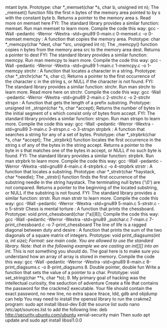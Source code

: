 mtant byte.
Prototype: char *_memset(char *s, char b, unsigned int n);
The _memset() function fills the first n bytes of the memory area pointed to by s with the constant byte b.
Returns a pointer to the memory area s.
Read more on memset here
FYI: The standard library provides a similar function: memset. Run man memset to learn more.
Compile the code this way: gcc -Wall -pedantic -Werror -Wextra -std=gnu89 0-main.c 0-memset.c -o 0-memset
memcpy : A function that copies the memory area.
Prototype: char *_memcpy(char *dest, char *src, unsigned int n);
The _memcpy() function copies n bytes from the memory area src to the memory area dest.
Returns a pointer to dest
FYI: The standard library provides a similar function: memcpy. Run man memcpy to learn more.
Compile the code this way: gcc -Wall -pedantic -Werror -Wextra -std=gnu89 1-main.c 1-memcpy.c -o 1-memcpy
strchr : A function that locates a character in a string.
Prototype: char *_strchr(char *s, char c);
Returns a pointer to the first occurrence of the character c in the string s, or NULL if the character is not found.
FYI: The standard library provides a similar function: strchr. Run man strchr to learn more.
Read more here on strchr.
Compile the code this way: gcc -Wall -pedantic -Werror -Wextra -std=gnu89 2-main.c 2-strchr.c -o 2-strchr
strspn : A function that gets the length of a prefix substring.
Prototype: unsigned int _strspn(char *s, char *accept);
Returns the number of bytes in the initial segment of s which consist only of bytes from accept.
FYI: The standard library provides a similar function: strspn. Run man strspn to learn more.
Compile the code this way: gcc -Wall -pedantic -Werror -Wextra -std=gnu89 3-main.c 3-strspn.c -o 3-strspn
strpbrk : A function that searches a string for any of a set of bytes.
Prototype: char *_strpbrk(char *s, char *accept);
The _strpbrk() function locates the first occurrence in the string s of any of the bytes in the string accept.
Returns a pointer to the byte in s that matches one of the bytes in accept, or NULL if no such byte is found.
FYI: The standard library provides a similar function: strpbrk. Run man strpbrk to learn more.
Compile the code this way: gcc -Wall -pedantic -Werror -Wextra -std=gnu89 4-main.c 4-strpbrk.c -o 4-strpbrk
strstr : A function that locates a substring.
Prototype: char *_strstr(char *haystack, char *needle);
The _strstr() function finds the first occurrence of the substring needle in the string haystack.
The terminating null bytes ('\0') are not compared.
Returns a pointer to the beginning of the located substring, or NULL if the substring is not found.
FYI: The standard library provides a similar function: strstr. Run man strstr to learn more.
Compile the code this way: gcc -Wall -pedantic -Werror -Wextra -std=gnu89 5-main.c 5-strstr.c -o 5-strstr
Chess is mental torture : A function that prints the chessboard.
Prototype: void print_chessboard(char (*a)[8]);
Compile the code this way: gcc -Wall -pedantic -Werror -Wextra -std=gnu89 _putchar.c 7-main.c 7-print_chessboard.c -o 7-print_chessboard
The line of life is a ragged diagonal between duty and desire : A function that prints the sum of the two diagonals of a square matrix of integers.
Prototype: void print_diagsums(int *a, int size);
Format: see main code.
You are allowed to use the standard library.
Note: that in the following example we are casting an int[][] into an int*.
This is not something you should do. The goal here is to make sure you understand how an array of array is stored in memory.
Compile the code this way: gcc -Wall -pedantic -Werror -Wextra -std=gnu89 8-main.c 8-print_diagsums.c -o 8-print_diagsums
8. Double pointer, double fun
Write a function that sets the value of a pointer to a char.
Prototype: void set_string(char **s, char *to);
9. My primary goal of hacking was the intellectual curiosity, the seduction of adventure
Create a file that contains the password for the crackme2 executable.
Your file should contain the exact password, no new line, no extra space
ltrace, ldd, gdb and objdump can help
You may need to install the openssl library to run the crakme2 program: sudo apt install libssl-dev
Edit the source list sudo nano /etc/apt/sources.list to add the following line: deb http://security.ubuntu.com/ubuntu xenial-security main Then sudo apt update and sudo apt install libssl1.0.0